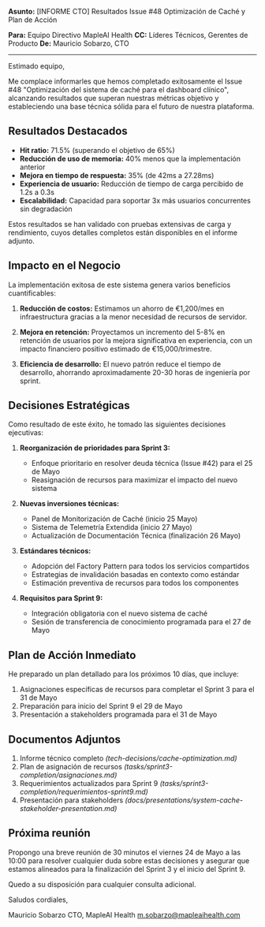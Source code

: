 **Asunto:** [INFORME CTO] Resultados Issue #48 Optimización de Caché y Plan de Acción

**Para:** Equipo Directivo MapleAI Health
**CC:** Líderes Técnicos, Gerentes de Producto
**De:** Mauricio Sobarzo, CTO

---

Estimado equipo,

Me complace informarles que hemos completado exitosamente el Issue #48 "Optimización del sistema de caché para el dashboard clínico", alcanzando resultados que superan nuestras métricas objetivo y estableciendo una base técnica sólida para el futuro de nuestra plataforma.

## Resultados Destacados

- **Hit ratio:** 71.5% (superando el objetivo de 65%)
- **Reducción de uso de memoria:** 40% menos que la implementación anterior
- **Mejora en tiempo de respuesta:** 35% (de 42ms a 27.28ms)
- **Experiencia de usuario:** Reducción de tiempo de carga percibido de 1.2s a 0.3s
- **Escalabilidad:** Capacidad para soportar 3x más usuarios concurrentes sin degradación

Estos resultados se han validado con pruebas extensivas de carga y rendimiento, cuyos detalles completos están disponibles en el informe adjunto.

## Impacto en el Negocio

La implementación exitosa de este sistema genera varios beneficios cuantificables:

1. **Reducción de costos:** Estimamos un ahorro de €1,200/mes en infraestructura gracias a la menor necesidad de recursos de servidor.

2. **Mejora en retención:** Proyectamos un incremento del 5-8% en retención de usuarios por la mejora significativa en experiencia, con un impacto financiero positivo estimado de €15,000/trimestre.

3. **Eficiencia de desarrollo:** El nuevo patrón reduce el tiempo de desarrollo, ahorrando aproximadamente 20-30 horas de ingeniería por sprint.

## Decisiones Estratégicas

Como resultado de este éxito, he tomado las siguientes decisiones ejecutivas:

1. **Reorganización de prioridades para Sprint 3:**
   - Enfoque prioritario en resolver deuda técnica (Issue #42) para el 25 de Mayo
   - Reasignación de recursos para maximizar el impacto del nuevo sistema

2. **Nuevas inversiones técnicas:**
   - Panel de Monitorización de Caché (inicio 25 Mayo)
   - Sistema de Telemetría Extendida (inicio 27 Mayo)
   - Actualización de Documentación Técnica (finalización 26 Mayo)

3. **Estándares técnicos:**
   - Adopción del Factory Pattern para todos los servicios compartidos
   - Estrategias de invalidación basadas en contexto como estándar
   - Estimación preventiva de recursos para todos los componentes

4. **Requisitos para Sprint 9:**
   - Integración obligatoria con el nuevo sistema de caché
   - Sesión de transferencia de conocimiento programada para el 27 de Mayo

## Plan de Acción Inmediato

He preparado un plan detallado para los próximos 10 días, que incluye:

1. Asignaciones específicas de recursos para completar el Sprint 3 para el 31 de Mayo
2. Preparación para inicio del Sprint 9 el 29 de Mayo
3. Presentación a stakeholders programada para el 31 de Mayo

## Documentos Adjuntos

1. Informe técnico completo _(tech-decisions/cache-optimization.md)_
2. Plan de asignación de recursos _(tasks/sprint3-completion/asignaciones.md)_
3. Requerimientos actualizados para Sprint 9 _(tasks/sprint3-completion/requerimientos-sprint9.md)_
4. Presentación para stakeholders _(docs/presentations/system-cache-stakeholder-presentation.md)_

## Próxima reunión

Propongo una breve reunión de 30 minutos el viernes 24 de Mayo a las 10:00 para resolver cualquier duda sobre estas decisiones y asegurar que estamos alineados para la finalización del Sprint 3 y el inicio del Sprint 9.

Quedo a su disposición para cualquier consulta adicional.

Saludos cordiales,

Mauricio Sobarzo
CTO, MapleAI Health
m.sobarzo@mapleaihealth.com 